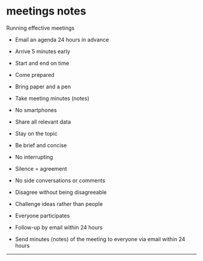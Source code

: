# meetings notes

Running effective meetings

- Email an agenda 24 hours in advance

- Arrive 5 minutes early

- Start and end on time

- Come prepared

- Bring paper and a pen

- Take meeting minutes (notes)

- No smartphones

- Share all relevant data

- Stay on the topic

- Be brief and concise

- No interrupting

- Silence = agreement

- No side conversations or comments

- Disagree without being disagreeable

- Challenge ideas rather than people

- Everyone participates

- Follow-up by email within 24 hours

- Send minutes (notes) of the meeting to everyone via email within 24 hours

---
